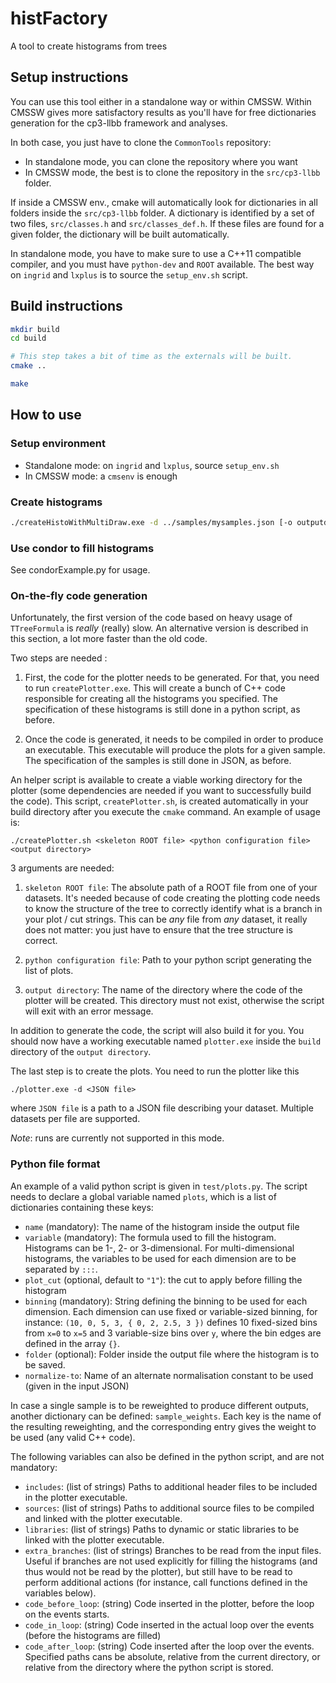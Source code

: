 # histFactory

A tool to create histograms from trees

## Setup instructions

You can use this tool either in a standalone way or within CMSSW. Within CMSSW gives more satisfactory results as you'll have for free dictionaries generation for the cp3-llbb framework and analyses.

In both case, you just have to clone the `CommonTools` repository:

 - In standalone mode, you can clone the repository where you want
 - In CMSSW mode, the best is to clone the repository in the `src/cp3-llbb` folder.

If inside a CMSSW env., cmake will automatically look for dictionaries in all folders inside the `src/cp3-llbb` folder. A dictionary is identified by a set of two files, `src/classes.h` and `src/classes_def.h`. If these files are found for a given folder, the dictionary will be built automatically.

In standalone mode, you have to make sure to use a C++11 compatible compiler, and you must have `python-dev` and `ROOT` available. The best way on `ingrid` and `lxplus` is to source the `setup_env.sh` script.

## Build instructions

```bash
mkdir build
cd build

# This step takes a bit of time as the externals will be built.
cmake ..

make
```

## How to use

### Setup environment

 - Standalone mode: on `ingrid` and `lxplus`, source `setup_env.sh`
 - In CMSSW mode: a `cmsenv` is enough

### Create histograms

```bash
./createHistoWithMultiDraw.exe -d ../samples/mysamples.json [-o outputdir] -- ../plots/myplots.json
```

### Use condor to fill histograms

See condorExample.py for usage.

### On-the-fly code generation

Unfortunately, the first version of the code based on heavy usage of `TTreeFormula` is *really* (really) slow. An alternative version is described in this section, a lot more faster than the old code.

Two steps are needed :

 1) First, the code for the plotter needs to be generated. For that, you need to run `createPlotter.exe`. This will create a bunch of C++ code responsible for creating all the histograms you specified. The specification of these histograms is still done in a python script, as before.

 2) Once the code is generated, it needs to be compiled in order to produce an executable. This executable will produce the plots for a given sample. The specification of the samples is still done in JSON, as before.

An helper script is available to create a viable working directory for the plotter (some dependencies are needed if you want to successfully build the code). This script, `createPlotter.sh`, is created automatically in your build directory after you execute the `cmake` command. An example of usage is:

```
./createPlotter.sh <skeleton ROOT file> <python configuration file> <output directory>
```

3 arguments are needed:
 1) `skeleton ROOT file`: The absolute path of a ROOT file from one of your datasets. It's needed because of code creating the plotting code needs to know the structure of the tree to correctly identify what is a branch in your plot / cut strings. This can be *any* file from *any* dataset, it really does not matter: you just have to ensure that the tree structure is correct.

 2) `python configuration file`: Path to your python script generating the list of plots.

 3) `output directory`: The name of the directory where the code of the plotter will be created. This directory must not exist, otherwise the script will exit with an error message.


In addition to generate the code, the script will also build it for you. You should now have a working executable named `plotter.exe` inside the `build` directory of the `output directory`.

The last step is to create the plots. You need to run the plotter like this

```
./plotter.exe -d <JSON file>
```

where `JSON file` is a path to a JSON file describing your dataset. Multiple datasets per file are supported.

*Note*: runs are currently not supported in this mode.

### Python file format

An example of a valid python script is given in `test/plots.py`. The script needs to declare a global variable named `plots`, which is a list of dictionaries containing these keys:

 - `name` (mandatory): The name of the histogram inside the output file
 - `variable` (mandatory): The formula used to fill the histogram. Histograms can be 1-, 2- or 3-dimensional. For multi-dimensional histograms, the variables to be used for each dimension are to be separated by `:::`.
 - `plot_cut` (optional, default to `"1"`): the cut to apply before filling the histogram
 - `binning` (mandatory): String defining the binning to be used for each dimension. Each dimension can use fixed or variable-sized binning, for instance: `(10, 0, 5, 3, { 0, 2, 2.5, 3 })` defines 10 fixed-sized bins from `x=0` to `x=5` and 3 variable-size bins over `y`, where the bin edges are defined in the array `{}`.
 - `folder` (optional): Folder inside the output file where the histogram is to be saved.
 - `normalize-to`: Name of an alternate normalisation constant to be used (given in the input JSON)

 
 In case a single sample is to be reweighted to produce different outputs, another dictionary can be defined: `sample_weights`. Each key is the name of the resulting reweighting, and the corresponding entry gives the weight to be used (any valid C++ code).

The following variables can also be defined in the python script, and are not mandatory:
 - `includes`: (list of strings) Paths to additional header files to be included in the plotter executable.
 - `sources`: (list of strings) Paths to additional source files to be compiled and linked with the plotter executable.
 - `libraries`: (list of strings) Paths to dynamic or static libraries to be linked with the plotter executable.
 - `extra_branches`: (list of strings) Branches to be read from the input files. Useful if branches are not used explicitly for filling the histograms (and thus would not be read by the plotter), but still have to be read to perform additional actions (for instance, call functions defined in the variables below).
 - `code_before_loop`: (string) Code inserted in the plotter, before the loop on the events starts.
 - `code_in_loop`: (string) Code inserted in the actual loop over the events (before the histograms are filled)
 - `code_after_loop`: (string) Code inserted after the loop over the events.
Specified paths cans be absolute, relative from the current directory, or relative from the directory where the python script is stored.
